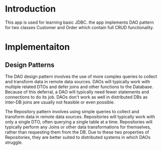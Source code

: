 # Introduction

This app is used for learning basic JDBC. the app implements DAO pattern for two classes
Customer and Order which contain full CRUD functionality.

# Implementaiton

## Design Patterns

The DAO design pattern involves the use of more complex queries to collect and 
transform data in remote data sources. DAOs will typically work with multiple 
related DTOs and defer joins and other functions to the Database. Because of 
this deferral, a DAO will typically need fewer statements and connections to 
do its job. DAOs don't work as well in distributed DBs as inter-DB joins are 
usually not feasible or even possible.


The Repository pattern involves using simple queries to collect and transform
data in remote data sources. Repositories will typically work with only a single 
DTO, often querying a single table at a time. Repositories will typically perform
any Joins or other data transformations for themselves, rather than requesting 
them from the DB. Due to these two properties of Repositories, they are better 
suited to distributed systems in which DAOs struggle.
